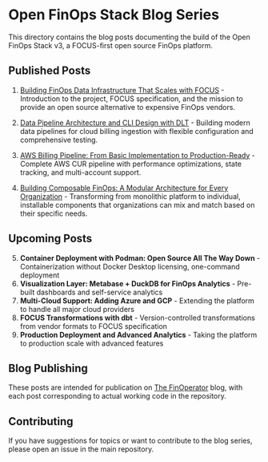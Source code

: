 # Open FinOps Stack Blog Series

This directory contains the blog posts documenting the build of the Open FinOps Stack v3, a FOCUS-first open source FinOps platform.

## Published Posts

1. [Building FinOps Data Infrastructure That Scales with FOCUS](./01-building-finops-infrastructure-with-focus.md) - Introduction to the project, FOCUS specification, and the mission to provide an open source alternative to expensive FinOps vendors.

2. [Data Pipeline Architecture and CLI Design with DLT](./02-data-pipeline-architecture-cli-design-dlt.md) - Building modern data pipelines for cloud billing ingestion with flexible configuration and comprehensive testing.

3. [AWS Billing Pipeline: From Basic Implementation to Production-Ready](./03-aws-billing-pipeline-implementation.md) - Complete AWS CUR pipeline with performance optimizations, state tracking, and multi-account support.

4. [Building Composable FinOps: A Modular Architecture for Every Organization](./04-modular-architecture-composable-finops.md) - Transforming from monolithic platform to individual, installable components that organizations can mix and match based on their specific needs.

## Upcoming Posts

5. **Container Deployment with Podman: Open Source All The Way Down** - Containerization without Docker Desktop licensing, one-command deployment
6. **Visualization Layer: Metabase + DuckDB for FinOps Analytics** - Pre-built dashboards and self-service analytics
7. **Multi-Cloud Support: Adding Azure and GCP** - Extending the platform to handle all major cloud providers
8. **FOCUS Transformations with dbt** - Version-controlled transformations from vendor formats to FOCUS specification
9. **Production Deployment and Advanced Analytics** - Taking the platform to production scale with advanced features

## Blog Publishing

These posts are intended for publication on [The FinOperator](https://www.thefinoperator.com/) blog, with each post corresponding to actual working code in the repository.

## Contributing

If you have suggestions for topics or want to contribute to the blog series, please open an issue in the main repository.